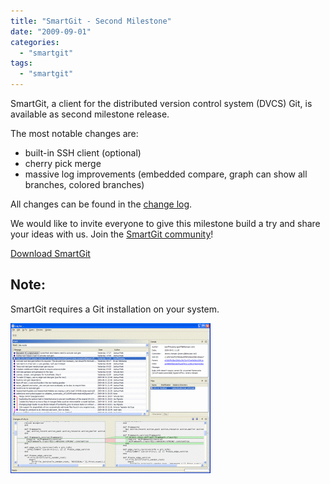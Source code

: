 ```yaml
---
title: "SmartGit - Second Milestone"
date: "2009-09-01"
categories: 
  - "smartgit"
tags: 
  - "smartgit"
---
```


SmartGit, a client for the distributed version control system (DVCS) Git, is available as second milestone release.

The most notable changes are:

- built-in SSH client (optional)
- cherry pick merge
- massive log improvements (embedded compare, graph can show all branches, colored branches)

All changes can be found in the [change log](http://www.syntevo.com/smartgit/changelog-eap.txt).

We would like to invite everyone to give this milestone build a try and share your ideas with us. Join the [SmartGit community](http://www.syntevo.com/smartgit/community.html)!

[Download SmartGit](http://www.syntevo.com/smartgit/early-access.html)

## Note:

SmartGit requires a Git installation on your system.

[![SmartGit Log showing Rails project commits](/assets/images/rails-log_small.png)](/assets/images/rails-log.png)
